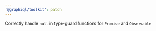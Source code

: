 ```yaml
---
'@graphiql/toolkit': patch
---
```


Correctly handle `null` in type-guard functions for `Promise` and `Observable`
